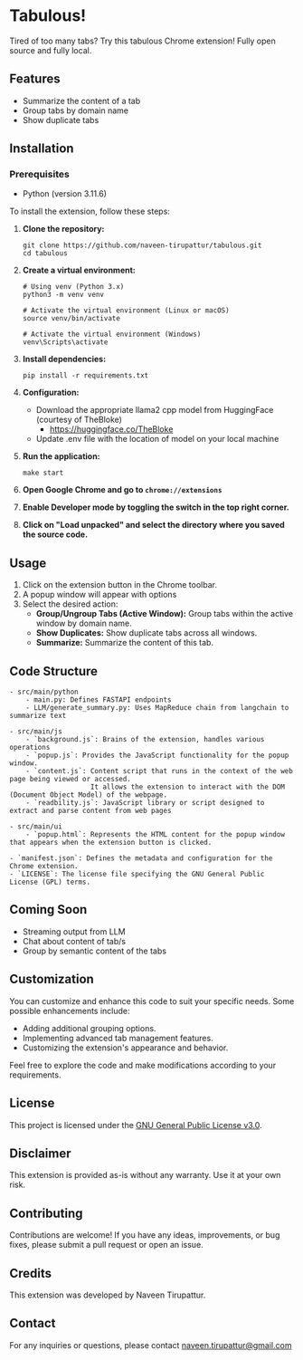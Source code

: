 # Tabulous!

Tired of too many tabs? Try this tabulous Chrome extension! Fully open source and fully local. 

## Features

- Summarize the content of a tab
- Group tabs by domain name
- Show duplicate tabs

## Installation

### Prerequisites

- Python (version 3.11.6)

To install the extension, follow these steps:

1. **Clone the repository:**
   ```
   git clone https://github.com/naveen-tirupattur/tabulous.git
   cd tabulous
   ```

2. **Create a virtual environment:**

    ```
    # Using venv (Python 3.x)
    python3 -m venv venv

    # Activate the virtual environment (Linux or macOS)
    source venv/bin/activate

    # Activate the virtual environment (Windows)
    venv\Scripts\activate
    ```

3. **Install dependencies:**

    ```
    pip install -r requirements.txt
    ```

4. **Configuration:**

   - Download the appropriate llama2 cpp model from HuggingFace (courtesy of TheBloke) 
     - https://huggingface.co/TheBloke
   - Update .env file with the location of model on your local machine

5. **Run the application:**

    ```
    make start
    ```
   
6. **Open Google Chrome and go to `chrome://extensions`**
7. **Enable Developer mode by toggling the switch in the top right corner.**
8. **Click on "Load unpacked" and select the directory where you saved the source code.**

## Usage

1. Click on the extension button in the Chrome toolbar.
2. A popup window will appear with options
3. Select the desired action:
   - **Group/Ungroup Tabs (Active Window):** Group tabs within the active window by domain name.
   - **Show Duplicates:** Show duplicate tabs across all windows.
   - **Summarize:** Summarize the content of this tab.

## Code Structure
    - src/main/python
        - main.py: Defines FASTAPI endpoints
        - LLM/generate_summary.py: Uses MapReduce chain from langchain to summarize text

    - src/main/js
        - `background.js`: Brains of the extension, handles various operations
        - `popup.js`: Provides the JavaScript functionality for the popup window.
        - `content.js`: Content script that runs in the context of the web page being viewed or accessed.
                        It allows the extension to interact with the DOM (Document Object Model) of the webpage.
        - `readbility.js`: JavaScript library or script designed to extract and parse content from web pages

    - src/main/ui
        - `popup.html`: Represents the HTML content for the popup window that appears when the extension button is clicked.

    - `manifest.json`: Defines the metadata and configuration for the Chrome extension.
    - `LICENSE`: The license file specifying the GNU General Public License (GPL) terms.


## Coming Soon

- Streaming output from LLM
- Chat about content of tab/s
- Group by semantic content of the tabs

## Customization

You can customize and enhance this code to suit your specific needs. Some possible enhancements include:

- Adding additional grouping options.
- Implementing advanced tab management features.
- Customizing the extension's appearance and behavior.

Feel free to explore the code and make modifications according to your requirements.

## License

This project is licensed under the [GNU General Public License v3.0](LICENSE).

## Disclaimer

This extension is provided as-is without any warranty. Use it at your own risk.

## Contributing

Contributions are welcome! If you have any ideas, improvements, or bug fixes, please submit a pull request or open an issue.

## Credits

This extension was developed by Naveen Tirupattur.

## Contact

For any inquiries or questions, please contact naveen.tirupattur@gmail.com
